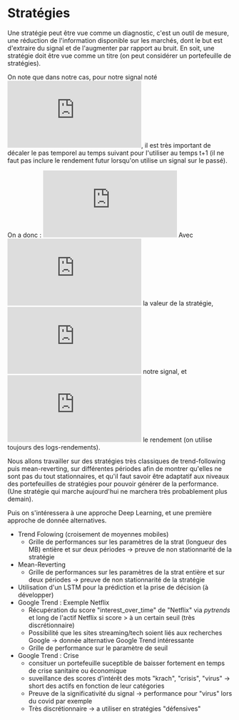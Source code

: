 # Stratégies 

Une stratégie peut être vue comme un diagnostic, c'est un outil de mesure, une réduction de l'information disponible sur les marchés, dont le but est d'extraire du signal et de l'augmenter par rapport au bruit. En soit, une stratégie doit être vue comme un titre (on peut considérer un portefeuille de stratégies).

On note que dans notre cas, pour notre signal noté ![img](http://www.sciweavers.org/tex2img.php?eq=x_t&bc=White&fc=Black&im=jpg&fs=12&ff=arev&edit=0), il est très important de décaler le pas temporel au temps suivant pour l'utiliser au temps t+1 (il ne faut pas inclure le rendement futur lorsqu'on utilise un signal sur le passé). 

On a donc :
![img](http://www.sciweavers.org/tex2img.php?eq=g_t%20%3D%20x_tr_%7Bt%2B1%7D&bc=White&fc=Black&im=jpg&fs=12&ff=arev&edit=0)
Avec ![img](http://www.sciweavers.org/tex2img.php?eq=g&bc=White&fc=Black&im=jpg&fs=12&ff=arev&edit=0) la valeur de la stratégie, ![img](http://www.sciweavers.org/tex2img.php?eq=x%20%5Cin%20%5C%7B-1%2C0%2C1%5C%7D&bc=White&fc=Black&im=jpg&fs=12&ff=arev&edit=0) notre signal, et ![img](http://www.sciweavers.org/tex2img.php?eq=r&bc=White&fc=Black&im=jpg&fs=12&ff=arev&edit=0) le rendement (on utilise toujours des logs-rendements).

Nous allons travailler sur des stratégies très classiques de trend-following puis mean-reverting, sur différentes périodes afin de montrer qu'elles ne sont pas du tout stationnaires, et qu'il faut savoir être adaptatif aux niveaux des portefeuilles de stratégies pour pouvoir générer de la performance. (Une stratégie qui marche aujourd'hui ne marchera très probablement plus demain). 

Puis on s'intéressera à une approche Deep Learning, et une première approche de donnée alternatives.

- Trend Folowing (croisement de moyennes mobiles)
  - Grille de performances sur les paramètres de la strat (longueur des MB) entière et sur deux périodes -> preuve de non stationnarité de la stratégie
- Mean-Reverting 
  - Grille de performances sur les paramètres de la strat entière et sur deux périodes -> preuve de non stationnarité de la stratégie
- Utilisation d'un LSTM pour la prédiction et la prise de décision (à développer)
- Google Trend : Exemple Netflix
  - Récupération du score "interest_over_time" de "Netflix" via *pytrends* et long de l'actif Netflix si score > à un certain seuil (très discrétionnaire)
  - Possibilité que les sites streaming/tech soient liés aux recherches Google -> donnée alternative Google Trend intéressante
  - Grille de performance sur le paramètre de seuil
- Google Trend : Crise
  - consituer un portefeuille suceptible de baisser fortement en temps de crise sanitaire ou économique
  - suveillance des scores d'intérêt des mots "krach", "crisis", "virus" -> short des actifs en fonction de leur catégories
  - Preuve de la significativité du signal -> performance pour "virus" lors du covid par exemple 
  - Très discrétionnaire -> a utiliser en stratégies "défensives"
